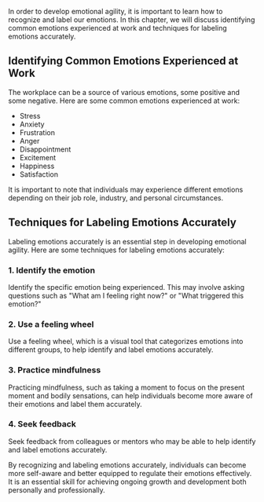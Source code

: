 
In order to develop emotional agility, it is important to learn how to recognize and label our emotions. In this chapter, we will discuss identifying common emotions experienced at work and techniques for labeling emotions accurately.

Identifying Common Emotions Experienced at Work
-----------------------------------------------

The workplace can be a source of various emotions, some positive and some negative. Here are some common emotions experienced at work:

* Stress
* Anxiety
* Frustration
* Anger
* Disappointment
* Excitement
* Happiness
* Satisfaction

It is important to note that individuals may experience different emotions depending on their job role, industry, and personal circumstances.

Techniques for Labeling Emotions Accurately
-------------------------------------------

Labeling emotions accurately is an essential step in developing emotional agility. Here are some techniques for labeling emotions accurately:

### 1. Identify the emotion

Identify the specific emotion being experienced. This may involve asking questions such as "What am I feeling right now?" or "What triggered this emotion?"

### 2. Use a feeling wheel

Use a feeling wheel, which is a visual tool that categorizes emotions into different groups, to help identify and label emotions accurately.

### 3. Practice mindfulness

Practicing mindfulness, such as taking a moment to focus on the present moment and bodily sensations, can help individuals become more aware of their emotions and label them accurately.

### 4. Seek feedback

Seek feedback from colleagues or mentors who may be able to help identify and label emotions accurately.

By recognizing and labeling emotions accurately, individuals can become more self-aware and better equipped to regulate their emotions effectively. It is an essential skill for achieving ongoing growth and development both personally and professionally.
